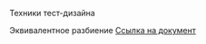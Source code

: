 Техники тест-дизайна

Эквивалентное разбиение
[Ссылка на документ](https://docs.google.com/spreadsheets/d/1O3WDXZ4PBUcwJfe6hys3YqjnJXYOHsGkJI_CoYaENBw/edit?gid=71466976#gid=71466976)
